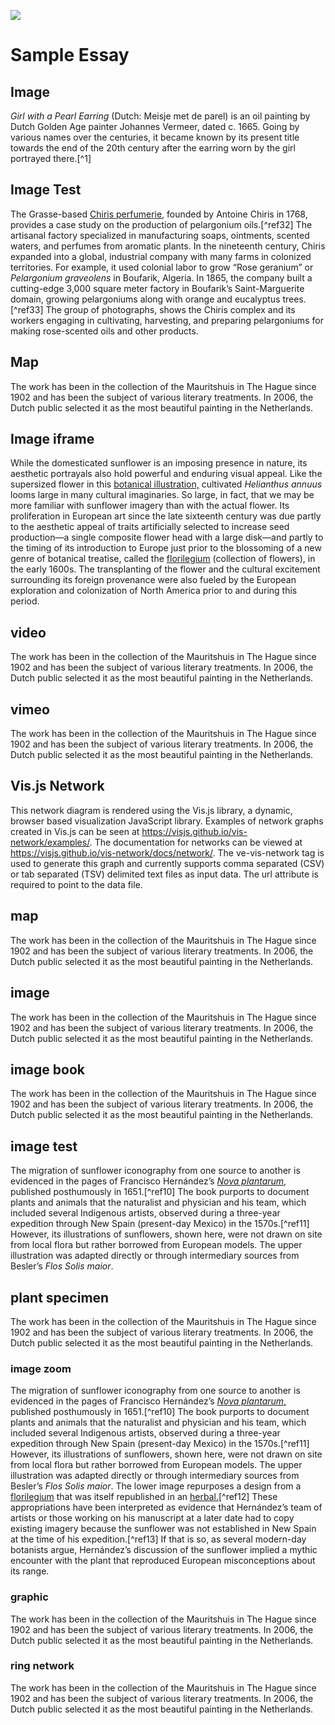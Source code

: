 <param ve-config 
       title="Girl with a Pearl Earring"
       author="JSTOR Labs team"
       banner="https://iiif.juncture-digital.org/banner/?url=https://upload.wikimedia.org/wikipedia/commons/4/47/Bartholomeus_Johannes_van_Hove%2C_Het_Mauritshuis_te_Den_Haag.jpg" 
       layout="vertical">

<a href="https://juncture-digital.org"><img src="https://juncture-digital.org/images/ve-button.png"></a>

# Sample Essay

## Image

_Girl with a Pearl Earring_ (Dutch: Meisje met de parel) is an oil painting by Dutch Golden Age painter Johannes Vermeer, 
dated c. 1665. Going by various names over the centuries, it became known by its present title towards the end of the 
20th century after the earring worn by the girl portrayed there.[^1]
<param ve-image 
       label="Girl with a Pearl Earring" 
       description="painting by Johannes Vermeer" 
       license="public domain" 
       background="#32a852" 
       url="https://upload.wikimedia.org/wikipedia/commons/0/0f/1665_Girl_with_a_Pearl_Earring.jpg">

## Image Test
The Grasse-based [Chiris perfumerie,](https://monumentum.fr/anciennes-parfumeries-chiris-pa00080934.html) founded by Antoine Chiris in 1768, provides a case study on the production of pelargonium oils.[^ref32] The artisanal factory specialized in manufacturing soaps, ointments, scented waters, and perfumes from aromatic plants. In the nineteenth century, Chiris expanded into a global, industrial company with many farms in colonized territories. For example, it used colonial labor to grow “Rose geranium” or _Pelargonium graveolens_ in Boufarik, Algeria. In 1865, the company built a cutting-edge 3,000 square meter factory in Boufarik’s Saint-Marguerite domain, growing pelargoniums along with orange and eucalyptus trees.[^ref33] The group of photographs, shows the Chiris complex and its workers engaging in cultivating, harvesting, and preparing pelargoniums for making rose-scented oils and other products.
<param ve-entity eid="Q2344308" title="Boufarik">
<param ve-entity eid="Q45669" title="Eucalyptus" aliases="eucalyptus">
<param ve-entity eid="Q81513" title="Citrus" aliases="orange">
<param ve-image fit="contain" title="Pelargonium fields and floricultural industry, Algeria. Anonymous, no publication date [1900s-1910s?], black and white photograph from glass plate" attribution="Source gallica.bnf.fr / BnF" url="ChirisFactory.png">

## Map

The work has been in the collection of the Mauritshuis in The Hague since 1902 and has been the subject of various 
literary treatments. In 2006, the Dutch public selected it as the most beautiful painting in the Netherlands.
<param ve-map center="Q99" zoom="11" prefer-geojson>
<param ve-video id="R6l8jRF-eGA">

## Image iframe
While the domesticated sunflower is an imposing presence in nature, its aesthetic portrayals also hold powerful and enduring visual appeal. Like the supersized flower in this [botanical illustration,](https://www.rct.uk/collection/search#/1/collection/924404/common-sunflower-and-greyhound) cultivated _Helianthus annuus_ looms large in many cultural imaginaries. So large, in fact, that we may be more familiar with sunflower imagery than with the actual flower. Its proliferation in European art since the late sixteenth century was due partly to the aesthetic appeal of traits artificially selected to increase seed production—a single composite flower head with a large disk—and partly to the timing of its introduction to Europe just prior to the blossoming of a new genre of botanical treatise, called the [florilegium](https://wordsmith.org/words/florilegium.html) (collection of flowers), in the early 1600s. The transplanting of the flower and the cultural excitement surrounding its foreign provenance were also fueled by the European exploration and colonization of North America prior to and during this period.
<param ve-graphic url="https://www.rct.uk/sites/default/files/collection-online/8/1/257146-1330624291.jpg" title="Alexander Marshal, Common sunflower and greyhound, c. 1650–82, Royal Collection Trust / © Her Majesty Queen Elizabeth II 2020">
<param ve-entity eid="Q995745" title="artificial selection" aliases="artificially selected">
<param ve-entity eid="Q3796486" title="botanical illustration">

## video

The work has been in the collection of the Mauritshuis in The Hague since 1902 and has been the subject of various 
literary treatments. In 2006, the Dutch public selected it as the most beautiful painting in the Netherlands.
<param ve-video id="ELtVi9ZrvAA">

## vimeo

The work has been in the collection of the Mauritshuis in The Hague since 1902 and has been the subject of various 
literary treatments. In 2006, the Dutch public selected it as the most beautiful painting in the Netherlands.
<param ve-video id="https://player.vimeo.com/video/76979871">


## Vis.js Network
This network diagram is rendered using the Vis.js library, a dynamic, browser based visualization JavaScript library. Examples of network graphs created in Vis.js can be seen at https://visjs.github.io/vis-network/examples/. The documentation for networks can be viewed at https://visjs.github.io/vis-network/docs/network/. The ve-vis-network tag is used to generate this graph and currently supports comma separated (CSV) or tab separated (TSV) delimited text files as input data. The url attribute is required to point to the data file.
<param ve-vis-network title="Anna Maria Luisa de Medici's Network" url="https://raw.githubusercontent.com/julia-ha/visual-essays/main/peony_medici.tsv">

## map

The work has been in the collection of the Mauritshuis in The Hague since 1902 and has been the subject of various 
literary treatments. In 2006, the Dutch public selected it as the most beautiful painting in the Netherlands.
<param ve-map zoom="2" title="Black-Eyed Pea Distribution">
<param ve-map-layer geojson active 
       url="blackeyedpeas.json"
       label="distribution"> 
       
## image
The work has been in the collection of the Mauritshuis in The Hague since 1902 and has been the subject of various 
literary treatments. In 2006, the Dutch public selected it as the most beautiful painting in the Netherlands.
<param ve-image url="https://ids.lib.harvard.edu/ids/iiif/485686573/full/241,/0/default.jpg"
       label="Manuel Rodrigues Pinto Rubens, Watercolor of a Ticuna pagé in Costumbres de los indigenas que habitan en el Valle del Amazonas en el departamento de Loreto, 1873"
       description="The written text reads: Yndios Ticunas, El Pagé ejerciendo las funciones de medico; Le Pagé (maitre de [vieil] age) qui [...] la fonction a medecins, il a bu du Ayahuasca et se laisse inspirer pour connaitre[sic] la maladie et les remettres"
       attribution="Courtesy of Dumbarton Oaks Research Library, call number: RARE-OVERSZ F3429.3.C8 P56 1875"
       license= "Public Domain"
       rotate= "90">
       
## image book
The work has been in the collection of the Mauritshuis in The Hague since 1902 and has been the subject of various 
literary treatments. In 2006, the Dutch public selected it as the most beautiful painting in the Netherlands.
<param ve-image       manifest="https://iiif.lib.harvard.edu/manifests/drs:485686543"
       label="Manuel Rodrigues Pinto Rubens, Watercolor of a Ticuna pagé in Costumbres de los indigenas que habitan en el Valle del Amazonas en el departamento de Loreto, 1873"
       seq="241"
       description="The written text reads: Yndios Ticunas, El Pagé ejerciendo las funciones de medico; Le Pagé (maitre de [vieil] age) qui [...] la fonction a medecins, il a bu du Ayahuasca et se laisse inspirer pour connaitre[sic] la maladie et les remettres"
       attribution="Courtesy of Dumbarton Oaks Research Library, call number: RARE-OVERSZ F3429.3.C8 P56 1875"
       license= "Public Domain"
       rotate= "90"> 
 
## image test

The migration of sunflower iconography from one source to another is evidenced in the pages of Francisco Hernández’s [_Nova plantarum_,](https://www.biodiversitylibrary.org/page/54114015) published posthumously in 1651.[^ref10] The book purports to document plants and animals that the naturalist and physician and his team, which included several Indigenous artists, observed during a three-year expedition through New Spain (present-day Mexico) in the 1570s.[^ref11] However, its illustrations of sunflowers, shown here, were not drawn on site from local flora but rather borrowed from European models. The <span data-click-image-zoomto="1|-45,1,912,758">upper illustration</span> was adapted directly or through intermediary sources from Besler’s _Flos Solis maior_. 
<param ve-image primary manifest="https://iiif.juncture-digital.org/manifest/092ea486b795bdf4b2545d73dcc1c36ca8d15163873d38a152ce732296480ef9">
<param ve-image manifest="https://iiif.juncture-digital.org/manifest/8f19722ee53f6120fb82cd1037ec48a9e66da7aa5b7c02fe6c7663200ec4adf4">
<param ve-image region="620,1424,2053,2352" manifest="https://iiif.juncture-digital.org/manifest/8697604449486b98fdc7f8a7144563f1954a3843f7cb8e384b1f7bf449dc5feb" rotate="270">

## plant specimen

The work has been in the collection of the Mauritshuis in The Hague since 1902 and has been the subject of various 
literary treatments. In 2006, the Dutch public selected it as the most beautiful painting in the Netherlands.     
<param ve-plant-specimen jpid="10.5555/al.ap.specimen.m0153623" region="-587,1236,7046,5625" title="Plant Specimen">  

### image zoom

The migration of sunflower iconography from one source to another is evidenced in the pages of Francisco Hernández’s [_Nova plantarum_,](https://www.biodiversitylibrary.org/page/54114015) published posthumously in 1651.[^ref10] The book purports to document plants and animals that the naturalist and physician and his team, which included several Indigenous artists, observed during a three-year expedition through New Spain (present-day Mexico) in the 1570s.[^ref11] However, its illustrations of sunflowers, shown here, were not drawn on site from local flora but rather borrowed from European models. The <span data-click-image-zoomto="1|-45,1,912,758">upper illustration</span> was adapted directly or through intermediary sources from Besler’s _Flos Solis maior_. The <span data-click-image-zoomto="2|-45,466,912,758">lower image</span> repurposes a design from a [florilegium](http://hdl.handle.net/10934/RM0001.COLLECT.432189) that was itself republished in an [herbal.](https://www.biodiversitylibrary.org/page/7815694)[^ref12] These appropriations have been interpreted as evidence that Hernández’s team of artists or those working on his manuscript at a later date had to copy existing imagery because the sunflower was not established in New Spain at the time of his expedition.[^ref13] If that is so, as several modern-day botanists argue, Hernández’s discussion of the sunflower implied a mythic encounter with the plant that reproduced European misconceptions about its range.
<param ve-image primary region="-46,182,913,844" manifest="https://iiif-v2.visual-essays.app/manifest/1ac2b1bebaa066661b4a05b002a8dbecd955f2238535245294b048b15bdb6ba4" ref="1">
<param ve-image region="66,93,970,856" manifest="https://iiif-v2.visual-essays.app/manifest/30cc2872daec9f4902bb335613918a06cabedc1386bbe5bb55c6eada0331736e" ref="2">
<param ve-image region="294,2322,2998,2383" manifest="https://iiif-v2.visual-essays.app/manifest/7aacc84ce102f77cc479d142054d3117746f31904b7eaeae6f11fbcaaedbfe29" ref="3">
<param ve-image fit="contain" manifest="https://iiif-v2.visual-essays.app/manifest/ea9333b3c8970f7512f89c2d65a2433764edb09dbfcd4e6f1a7ddc0368a57019" ref="4">

### graphic

The work has been in the collection of the Mauritshuis in The Hague since 1902 and has been the subject of various 
literary treatments. In 2006, the Dutch public selected it as the most beautiful painting in the Netherlands.     
<param ve-graphic url="https://upload.wikimedia.org/wikipedia/commons/5/59/Artemia_vulgaris_leaf.jpg">

### ring network

The work has been in the collection of the Mauritshuis in The Hague since 1902 and has been the subject of various 
literary treatments. In 2006, the Dutch public selected it as the most beautiful painting in the Netherlands.   
<param ve-d3plus-ring-network 
       url="https://raw.githubusercontent.com/Athaodam/Adventures-with-Ayahuasca/main/Networks.tsv"
       center="Ayahuasca">
